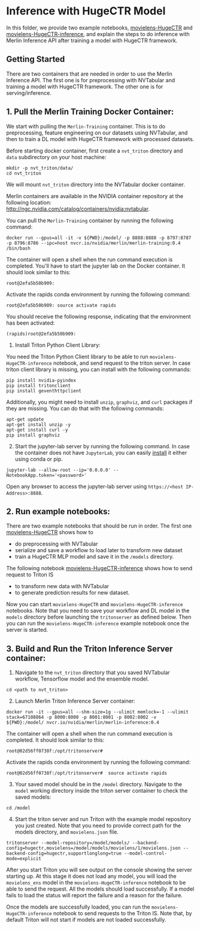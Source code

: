 # Inference with HugeCTR Model

In this folder, we provide two example notebooks, [movielens-HugeCTR](https://github.com/NVIDIA/NVTabular/tree/main/examples/inference_triton/inference-HugeCTR/movielens-HugeCR.ipynb) and [movielens-HugeCTR-inference](https://github.com/NVIDIA/NVTabular/tree/main/examples/inference_triton/inference-HugeCTR/movielens-inference.ipynb), and explain the steps to do inference with Merlin Inference API after training a model with HugeCTR framework. 

## Getting Started 

There are two containers that are needed in order to use the Merlin Inference API. The first one is for preprocessing with NVTabular and training a model with HugeCTR framework. The other one is for serving/inference. 

## 1. Pull the Merlin Training Docker Container:

We start with pulling the `Merlin-Training` container. This is to do preprocessing, feature engineering on our datasets using NVTabular, and then to train a DL model with HugeCTR framework with processed datasets.

Before starting docker container, first create a `nvt_triton` directory and `data` subdirectory on your host machine:

```
mkdir -p nvt_triton/data/
cd nvt_triton
```
We will mount `nvt_triton` directory into the NVTabular docker container.

Merlin containers are available in the NVIDIA container repository at the following location: http://ngc.nvidia.com/catalog/containers/nvidia:nvtabular.

You can pull the `Merlin-Training` container by running the following command:

```
docker run --gpus=all -it -v ${PWD}:/model/ -p 8888:8888 -p 8797:8787 -p 8796:8786 --ipc=host nvcr.io/nvidia/merlin/merlin-training:0.4 /bin/bash
```

The container will open a shell when the run command execution is completed. You'll have to start the jupyter lab on the Docker container. It should look similar to this:


```
root@2efa5b50b909:
```

Activate the rapids conda environment by running the following command:
```
root@2efa5b50b909: source activate rapids
```
You should receive the following response, indicating that the environment has been activated:

```
(rapids)root@2efa5b50b909:
```

1) Install Triton Python Client Library:

You need the Triton Python Client library to be able to run `movielens-HugeCTR-inference` notebook, and send request to the triton server. In case triton client library is missing, you can install with the following commands:

```
pip install nvidia-pyindex
pip install tritonclient
pip install geventhttpclient
```
Additionally, you might need to install `unzip`, `graphviz`, and `curl` packages if they are missing. You can do that with the following commands:

```
apt-get update
apt-get install unzip -y
apt-get install curl -y
pip install graphviz 
```

2) Start the jupyter-lab server by running the following command. In case the container does not have `JupyterLab`, you can easily [install](https://jupyterlab.readthedocs.io/en/stable/getting_started/installation.html) it either using conda or pip.
```
jupyter-lab --allow-root --ip='0.0.0.0' --NotebookApp.token='<password>'
```

Open any browser to access the jupyter-lab server using `https://<host IP-Address>:8888`.

## 2. Run example notebooks:

There are two example notebooks that should be run in order. The first one [movielens-HugeCTR](https://github.com/NVIDIA/NVTabular/tree/main/examples/inference_triton/inference-HugeCTR/movielens-TF.ipynb) shows how to
- do preprocessing with NVTabular
- serialize and save a workflow to load later to transform new dataset
- train a HugeCTR MLP model and save it in the `/models` directory.

The following notebook [movielens-HugeCTR-inference](https://github.com/NVIDIA/NVTabular/tree/main/examples/inference_triton/movielens_inference.ipynb) shows how to send request to Triton IS 
- to transform new data with NVTabular
- to generate prediction results for new dataset.

Now you can start `movielens-HugeCTR` and `movielens-HugeCTR-inference` notebooks. Note that you need to save your workflow and DL model in the `models` directory before launching the `tritonserver` as defined below. Then you can run the `movielens-HugeCTR-inference` example notebook once the server is started.

## 3. Build and Run the Triton Inference Server container:

1) Navigate to the `nvt_triton` directory that you saved NVTabular workflow, Tensorflow model and the ensemble model.
```
cd <path to nvt_triton>
```

2) Launch Merlin Triton Inference Server container:
```
docker run -it --gpus=all --shm-size=1g --ulimit memlock=-1 --ulimit stack=67108864 -p 8000:8000 -p 8001:8001 -p 8002:8002 -v ${PWD}:/model/ nvcr.io/nvidia/merlin/merlin-inference:0.4
```
The container will open a shell when the run command execution is completed. It should look similar to this:
```
root@02d56ff0738f:/opt/tritonserver# 
```

Activate the rapids conda environment by running the following command:
```
root@02d56ff0738f:/opt/tritonserver#  source activate rapids
```

3) Your saved model should be in the `/model` directory. Navigate to the `model` working directory inside the triton server container to check the saved models:
```
cd /model
```
4) Start the triton server and run Triton with the example model repository you just created. Note that you need to provide correct path for the models directory, and `movielens.json` file.
```
tritonserver --model-repository=/model/models/ --backend-config=hugectr,movielens=/model/models/movielens/1/movielens.json --backend-config=hugectr,supportlonglong=true --model-control-mode=explicit
```

After you start Triton you will see output on the console showing the server starting up. At this stage it does not load any model, you will load the `movielens_ens` model in the  `movielens-HugeCTR-inference` notebook to be able to send the request. All the models should load successfully. If a model fails to load the status will report the failure and a reason for the failure. 

Once the models are successfully loaded, you can run the `movielens-HugeCTR-inference` notebook to send requests to the Triton IS. Note that, by default Triton will not start if models are not loaded successfully.
